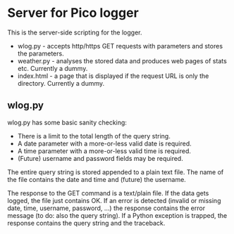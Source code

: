 # Server for Pico logger

This is the server-side scripting for the logger.

* wlog.py - accepts http/https GET requests with parameters and stores the parameters.
* weather.py - analyses the stored data and produces web pages of stats etc. Currently a dummy.
* index.html - a page that is displayed if the request URL is only the directory. Currently a dummy.

## wlog.py

wlog.py has some basic sanity checking:

* There is a limit to the total length of the query string.
* A date parameter with a more-or-less valid date is required.
* A time parameter with a more-or-less valid time is required.
* (Future) username and password fields may be required.

The entire query string is stored appended to a plain text file. The name of the file contains
the date and time and (future) the username.

The response to the GET command is a text/plain file. If the data gets logged, the file just contains
OK. If an error is detected (invalid or missing date, time, username, password, ...) the response
contains the error message (to do: also the query string). If a Python exception is trapped, the response
contains the query string and the traceback.
